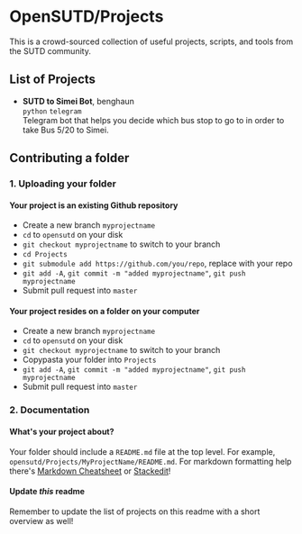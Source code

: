 # OpenSUTD/Projects
This is a crowd-sourced collection of useful projects, scripts, and tools from the SUTD community.
## List of Projects
* **SUTD to Simei Bot**, benghaun  
`python` `telegram`  
Telegram bot that helps you decide which bus stop to go to in order to take Bus 5/20 to Simei.

## Contributing a folder
### 1. Uploading your folder
#### Your project is an existing Github repository
* Create a new branch `myprojectname`
* `cd` to `opensutd` on your disk
* `git checkout myprojectname` to switch to your branch
* `cd Projects`
* `git submodule add https://github.com/you/repo`, replace with your repo
* `git add -A`, `git commit -m "added myprojectname"`, `git push myprojectname`
* Submit pull request into `master`

#### Your project resides on a folder on your computer
* Create a new branch `myprojectname`
* `cd` to `opensutd` on your disk
* `git checkout myprojectname` to switch to your branch
* Copypasta your folder into `Projects`
* `git add -A`, `git commit -m "added myprojectname"`, `git push myprojectname`
* Submit pull request into `master`
### 2. Documentation
#### What's your project about?
Your folder should include a `README.md` file at the top level. For example, `opensutd/Projects/MyProjectName/README.md`. For markdown formatting help there's [Markdown Cheatsheet](https://github.com/adam-p/markdown-here/wiki/Markdown-Cheatsheet) or [Stackedit](https://stackedit.io/app)!
#### Update *this* readme
Remember to update the list of projects on this readme with a short overview as well!


